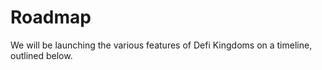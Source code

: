 # Roadmap

We will be launching the various features of Defi Kingdoms on a timeline, outlined below.

